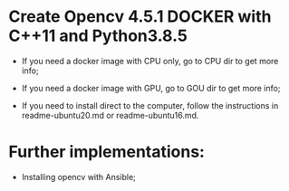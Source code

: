 # Create Opencv 4.5.1 DOCKER with C++11 and Python3.8.5

 - If you need a docker image with CPU only, go to CPU dir to get more info;

 - If you need a docker image with GPU, go to GOU dir to get more info;

 - If you need to install direct to the computer, follow the instructions in readme-ubuntu20.md or readme-ubuntu16.md. 

# Further implementations:

 - Installing opencv with Ansible;

